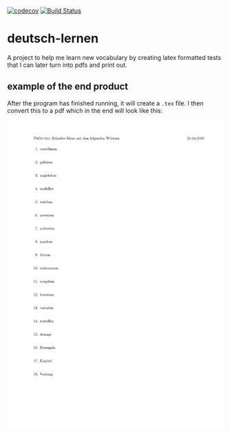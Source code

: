 [![codecov](https://codecov.io/gh/jmarvdave/deutsch-lernen/branch/master/graph/badge.svg)](https://codecov.io/gh/jmarvdave/deutsch-lernen)
[![Build Status](https://travis-ci.org/jmarvdave/deutsch-lernen.svg?branch=master)](https://travis-ci.org/jmarvdave/deutsch-lernen)

# deutsch-lernen
A project to help me learn new vocabulary by creating latex formatted tests that I can later turn into pdfs and print out.

## example of the end product

After the program has finished running, it will create a `.tex` file. I then convert this to a pdf
which in the end will look like this:

![alt text](https://raw.githubusercontent.com/jmarvdave/deutsch-lernen/master/example/example.jpg)
